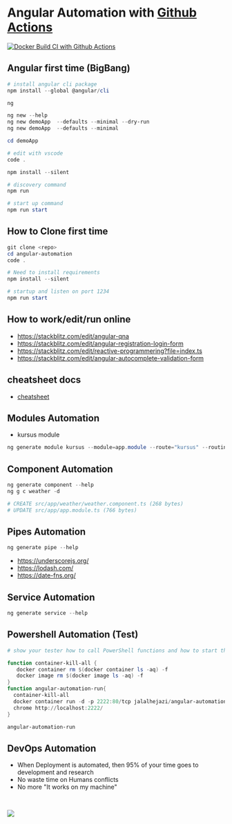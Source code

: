 
# Angular Automation with [Github Actions](https://github.com/features/actions)


[![Docker Build CI with Github Actions](https://github.com/Jalalhejazi/angular-automation/actions/workflows/docker-image.yml/badge.svg)](https://github.com/Jalalhejazi/angular-automation/actions/workflows/docker-image.yml)

## Angular first time (BigBang)

```powershell
# install angular cli package
npm install --global @angular/cli

ng 

ng new --help
ng new demoApp  --defaults --minimal --dry-run 
ng new demoApp  --defaults --minimal

cd demoApp

# edit with vscode
code .

npm install --silent

# discovery command
npm run 

# start up command
npm run start
```
## How to Clone first time

```powershell
git clone <repo> 
cd angular-automation
code .

# Need to install requirements
npm install --silent

# startup and listen on port 1234
npm run start
```


## How to work/edit/run online 

- https://stackblitz.com/edit/angular-qna
- https://stackblitz.com/edit/angular-registration-login-form
- https://stackblitz.com/edit/reactive-programmering?file=index.ts
- https://stackblitz.com/edit/angular-autocomplete-validation-form


## cheatsheet docs

- [cheatsheet](https://angular.io/guide/cheatsheet)

## Modules Automation

- kursus module
```powershell
ng generate module kursus --module=app.module --route="kursus" --routingScope=Child 
```

## Component Automation

```powershell
ng generate component --help
ng g c weather -d

# CREATE src/app/weather/weather.component.ts (268 bytes)
# UPDATE src/app/app.module.ts (766 bytes)

```

## Pipes Automation

```powershell
ng generate pipe --help

```

- https://underscorejs.org/
- https://lodash.com/
- https://date-fns.org/


## Service Automation

```powershell
ng generate service --help
```


## Powershell Automation (Test)

```powershell
# show your tester how to call PowerShell functions and how to start the app

function container-kill-all {
   docker container rm $(docker container ls -aq) -f
   docker image rm $(docker image ls -aq) -f  
}
function angular-automation-run{
  container-kill-all
  docker container run -d -p 2222:80/tcp jalalhejazi/angular-automation-2022:latest
  chrome http://localhost:2222/
}

angular-automation-run
```


## DevOps Automation

- When Deployment is automated, then 95% of your time goes to development and research 
- No waste time on Humans conflicts
- No more "It works on my machine"

<br>

![](src/assets/ci-cd-workflow.png)

<br>
